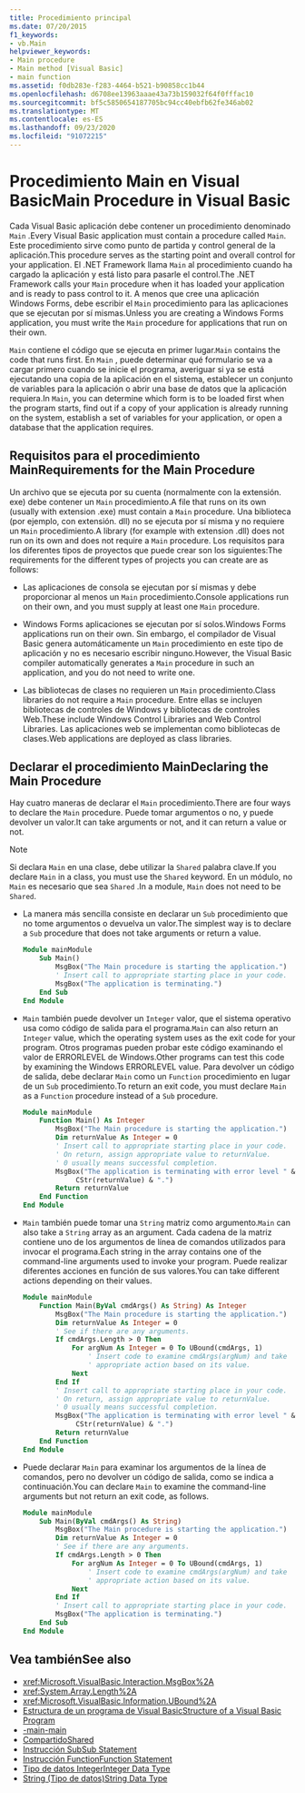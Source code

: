 ```yaml
---
title: Procedimiento principal
ms.date: 07/20/2015
f1_keywords:
- vb.Main
helpviewer_keywords:
- Main procedure
- Main method [Visual Basic]
- main function
ms.assetid: f0db283e-f283-4464-b521-b90858cc1b44
ms.openlocfilehash: d6708ee13963aaae43a73b159032f64f0fffac10
ms.sourcegitcommit: bf5c5850654187705bc94cc40ebfb62fe346ab02
ms.translationtype: MT
ms.contentlocale: es-ES
ms.lasthandoff: 09/23/2020
ms.locfileid: "91072215"
---
```

# <a name="main-procedure-in-visual-basic"></a><span data-ttu-id="78894-102">Procedimiento Main en Visual Basic</span><span class="sxs-lookup"><span data-stu-id="78894-102">Main Procedure in Visual Basic</span></span>

<span data-ttu-id="78894-103">Cada Visual Basic aplicación debe contener un procedimiento denominado `Main` .</span><span class="sxs-lookup"><span data-stu-id="78894-103">Every Visual Basic application must contain a procedure called `Main`.</span></span> <span data-ttu-id="78894-104">Este procedimiento sirve como punto de partida y control general de la aplicación.</span><span class="sxs-lookup"><span data-stu-id="78894-104">This procedure serves as the starting point and overall control for your application.</span></span> <span data-ttu-id="78894-105">El .NET Framework llama `Main` al procedimiento cuando ha cargado la aplicación y está listo para pasarle el control.</span><span class="sxs-lookup"><span data-stu-id="78894-105">The .NET Framework calls your `Main` procedure when it has loaded your application and is ready to pass control to it.</span></span> <span data-ttu-id="78894-106">A menos que cree una aplicación Windows Forms, debe escribir el `Main` procedimiento para las aplicaciones que se ejecutan por sí mismas.</span><span class="sxs-lookup"><span data-stu-id="78894-106">Unless you are creating a Windows Forms application, you must write the `Main` procedure for applications that run on their own.</span></span>

 <span data-ttu-id="78894-107">`Main` contiene el código que se ejecuta en primer lugar.</span><span class="sxs-lookup"><span data-stu-id="78894-107">`Main` contains the code that runs first.</span></span> <span data-ttu-id="78894-108">En `Main` , puede determinar qué formulario se va a cargar primero cuando se inicie el programa, averiguar si ya se está ejecutando una copia de la aplicación en el sistema, establecer un conjunto de variables para la aplicación o abrir una base de datos que la aplicación requiera.</span><span class="sxs-lookup"><span data-stu-id="78894-108">In `Main`, you can determine which form is to be loaded first when the program starts, find out if a copy of your application is already running on the system, establish a set of variables for your application, or open a database that the application requires.</span></span>

## <a name="requirements-for-the-main-procedure"></a><span data-ttu-id="78894-109">Requisitos para el procedimiento Main</span><span class="sxs-lookup"><span data-stu-id="78894-109">Requirements for the Main Procedure</span></span>

 <span data-ttu-id="78894-110">Un archivo que se ejecuta por su cuenta (normalmente con la extensión. exe) debe contener un `Main` procedimiento.</span><span class="sxs-lookup"><span data-stu-id="78894-110">A file that runs on its own (usually with extension .exe) must contain a `Main` procedure.</span></span> <span data-ttu-id="78894-111">Una biblioteca (por ejemplo, con extensión. dll) no se ejecuta por sí misma y no requiere un `Main` procedimiento.</span><span class="sxs-lookup"><span data-stu-id="78894-111">A library (for example with extension .dll) does not run on its own and does not require a `Main` procedure.</span></span> <span data-ttu-id="78894-112">Los requisitos para los diferentes tipos de proyectos que puede crear son los siguientes:</span><span class="sxs-lookup"><span data-stu-id="78894-112">The requirements for the different types of projects you can create are as follows:</span></span>

- <span data-ttu-id="78894-113">Las aplicaciones de consola se ejecutan por sí mismas y debe proporcionar al menos un `Main` procedimiento.</span><span class="sxs-lookup"><span data-stu-id="78894-113">Console applications run on their own, and you must supply at least one `Main` procedure.</span></span>

- <span data-ttu-id="78894-114">Windows Forms aplicaciones se ejecutan por sí solos.</span><span class="sxs-lookup"><span data-stu-id="78894-114">Windows Forms applications run on their own.</span></span> <span data-ttu-id="78894-115">Sin embargo, el compilador de Visual Basic genera automáticamente un `Main` procedimiento en este tipo de aplicación y no es necesario escribir ninguno.</span><span class="sxs-lookup"><span data-stu-id="78894-115">However, the Visual Basic compiler automatically generates a `Main` procedure in such an application, and you do not need to write one.</span></span>

- <span data-ttu-id="78894-116">Las bibliotecas de clases no requieren un `Main` procedimiento.</span><span class="sxs-lookup"><span data-stu-id="78894-116">Class libraries do not require a `Main` procedure.</span></span> <span data-ttu-id="78894-117">Entre ellas se incluyen bibliotecas de controles de Windows y bibliotecas de controles Web.</span><span class="sxs-lookup"><span data-stu-id="78894-117">These include Windows Control Libraries and Web Control Libraries.</span></span> <span data-ttu-id="78894-118">Las aplicaciones web se implementan como bibliotecas de clases.</span><span class="sxs-lookup"><span data-stu-id="78894-118">Web applications are deployed as class libraries.</span></span>

## <a name="declaring-the-main-procedure"></a><span data-ttu-id="78894-119">Declarar el procedimiento Main</span><span class="sxs-lookup"><span data-stu-id="78894-119">Declaring the Main Procedure</span></span>

 <span data-ttu-id="78894-120">Hay cuatro maneras de declarar el `Main` procedimiento.</span><span class="sxs-lookup"><span data-stu-id="78894-120">There are four ways to declare the `Main` procedure.</span></span> <span data-ttu-id="78894-121">Puede tomar argumentos o no, y puede devolver un valor.</span><span class="sxs-lookup"><span data-stu-id="78894-121">It can take arguments or not, and it can return a value or not.</span></span>

> [!NOTE]
> <span data-ttu-id="78894-122">Si declara `Main` en una clase, debe utilizar la `Shared` palabra clave.</span><span class="sxs-lookup"><span data-stu-id="78894-122">If you declare `Main` in a class, you must use the `Shared` keyword.</span></span> <span data-ttu-id="78894-123">En un módulo, no `Main` es necesario que sea `Shared` .</span><span class="sxs-lookup"><span data-stu-id="78894-123">In a module, `Main` does not need to be `Shared`.</span></span>

- <span data-ttu-id="78894-124">La manera más sencilla consiste en declarar un `Sub` procedimiento que no tome argumentos o devuelva un valor.</span><span class="sxs-lookup"><span data-stu-id="78894-124">The simplest way is to declare a `Sub` procedure that does not take arguments or return a value.</span></span>

    ```vb
    Module mainModule
        Sub Main()
            MsgBox("The Main procedure is starting the application.")
            ' Insert call to appropriate starting place in your code.
            MsgBox("The application is terminating.")
        End Sub
    End Module
    ```

- <span data-ttu-id="78894-125">`Main` también puede devolver un `Integer` valor, que el sistema operativo usa como código de salida para el programa.</span><span class="sxs-lookup"><span data-stu-id="78894-125">`Main` can also return an `Integer` value, which the operating system uses as the exit code for your program.</span></span> <span data-ttu-id="78894-126">Otros programas pueden probar este código examinando el valor de ERRORLEVEL de Windows.</span><span class="sxs-lookup"><span data-stu-id="78894-126">Other programs can test this code by examining the Windows ERRORLEVEL value.</span></span> <span data-ttu-id="78894-127">Para devolver un código de salida, debe declarar `Main` como un `Function` procedimiento en lugar de un `Sub` procedimiento.</span><span class="sxs-lookup"><span data-stu-id="78894-127">To return an exit code, you must declare `Main` as a `Function` procedure instead of a `Sub` procedure.</span></span>

    ```vb
    Module mainModule
        Function Main() As Integer
            MsgBox("The Main procedure is starting the application.")
            Dim returnValue As Integer = 0
            ' Insert call to appropriate starting place in your code.
            ' On return, assign appropriate value to returnValue.
            ' 0 usually means successful completion.
            MsgBox("The application is terminating with error level " &
                 CStr(returnValue) & ".")
            Return returnValue
        End Function
    End Module
    ```

- <span data-ttu-id="78894-128">`Main` también puede tomar una `String` matriz como argumento.</span><span class="sxs-lookup"><span data-stu-id="78894-128">`Main` can also take a `String` array as an argument.</span></span> <span data-ttu-id="78894-129">Cada cadena de la matriz contiene uno de los argumentos de línea de comandos utilizados para invocar el programa.</span><span class="sxs-lookup"><span data-stu-id="78894-129">Each string in the array contains one of the command-line arguments used to invoke your program.</span></span> <span data-ttu-id="78894-130">Puede realizar diferentes acciones en función de sus valores.</span><span class="sxs-lookup"><span data-stu-id="78894-130">You can take different actions depending on their values.</span></span>

    ```vb
    Module mainModule
        Function Main(ByVal cmdArgs() As String) As Integer
            MsgBox("The Main procedure is starting the application.")
            Dim returnValue As Integer = 0
            ' See if there are any arguments.
            If cmdArgs.Length > 0 Then
                For argNum As Integer = 0 To UBound(cmdArgs, 1)
                    ' Insert code to examine cmdArgs(argNum) and take
                    ' appropriate action based on its value.
                Next
            End If
            ' Insert call to appropriate starting place in your code.
            ' On return, assign appropriate value to returnValue.
            ' 0 usually means successful completion.
            MsgBox("The application is terminating with error level " &
                 CStr(returnValue) & ".")
            Return returnValue
        End Function
    End Module
    ```

- <span data-ttu-id="78894-131">Puede declarar `Main` para examinar los argumentos de la línea de comandos, pero no devolver un código de salida, como se indica a continuación.</span><span class="sxs-lookup"><span data-stu-id="78894-131">You can declare `Main` to examine the command-line arguments but not return an exit code, as follows.</span></span>

    ```vb
    Module mainModule
        Sub Main(ByVal cmdArgs() As String)
            MsgBox("The Main procedure is starting the application.")
            Dim returnValue As Integer = 0
            ' See if there are any arguments.
            If cmdArgs.Length > 0 Then
                For argNum As Integer = 0 To UBound(cmdArgs, 1)
                    ' Insert code to examine cmdArgs(argNum) and take
                    ' appropriate action based on its value.
                Next
            End If
            ' Insert call to appropriate starting place in your code.
            MsgBox("The application is terminating.")
        End Sub
    End Module
    ```
  
## <a name="see-also"></a><span data-ttu-id="78894-132">Vea también</span><span class="sxs-lookup"><span data-stu-id="78894-132">See also</span></span>

- <xref:Microsoft.VisualBasic.Interaction.MsgBox%2A>
- <xref:System.Array.Length%2A>
- <xref:Microsoft.VisualBasic.Information.UBound%2A>
- [<span data-ttu-id="78894-133">Estructura de un programa de Visual Basic</span><span class="sxs-lookup"><span data-stu-id="78894-133">Structure of a Visual Basic Program</span></span>](structure-of-a-visual-basic-program.md)
- [<span data-ttu-id="78894-134">-main</span><span class="sxs-lookup"><span data-stu-id="78894-134">-main</span></span>](../../reference/command-line-compiler/main.md)
- [<span data-ttu-id="78894-135">Compartido</span><span class="sxs-lookup"><span data-stu-id="78894-135">Shared</span></span>](../../language-reference/modifiers/shared.md)
- [<span data-ttu-id="78894-136">Instrucción Sub</span><span class="sxs-lookup"><span data-stu-id="78894-136">Sub Statement</span></span>](../../language-reference/statements/sub-statement.md)
- [<span data-ttu-id="78894-137">Instrucción Function</span><span class="sxs-lookup"><span data-stu-id="78894-137">Function Statement</span></span>](../../language-reference/statements/function-statement.md)
- [<span data-ttu-id="78894-138">Tipo de datos Integer</span><span class="sxs-lookup"><span data-stu-id="78894-138">Integer Data Type</span></span>](../../language-reference/data-types/integer-data-type.md)
- [<span data-ttu-id="78894-139">String (Tipo de datos)</span><span class="sxs-lookup"><span data-stu-id="78894-139">String Data Type</span></span>](../../language-reference/data-types/string-data-type.md)

